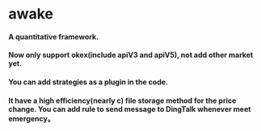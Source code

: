 # awake

#### A quantitative framework.
#### Now only support okex(include apiV3 and apiV5), not add other market yet.
#### You can add strategies as a plugin in the code.

#### It have a high efficiency(nearly c) file storage method for the price change. You can add rule to send message to DingTalk whenever meet emergency。 
#### 

